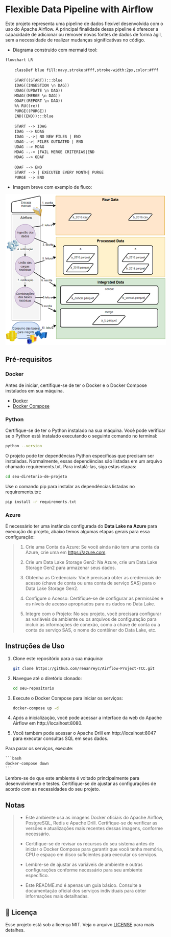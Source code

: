 # Flexible Data Pipeline with Airflow

Este projeto representa uma pipeline de dados flexível desenvolvida com o uso do Apache Airflow. A principal finalidade dessa pipeline é oferecer a capacidade de adicionar ou remover novas fontes de dados de forma ágil, sem a necessidade de realizar mudanças significativas no código.

- Diagrama construido com mermaid tool:

```mermaid
flowchart LR

    classDef blue fill:navy,stroke:#fff,stroke-width:2px,color:#fff

    START((START)):::blue
    IDAG((INGESTION \n DAG))
    UDAG((UPDATE \n DAG))
    MDAG((MERGE \n DAG))
    ODAF((REPORT \n DAG))
    %% RU((re))
    PURGE((PURGE))
    END((END)):::blue

    START --> IDAG
    IDAG --> UDAG
    IDAG -.->| NO NEW FILES | END
    UDAG-.->| FILES OUTDATED | END
    UDAG --> MDAG
    MDAG -.-> |FAIL MERGE CRITERIAS|END
    MDAG --> ODAF

    ODAF --> END
    START --> | EXECUTED EVERY MONTH| PURGE
    PURGE --> END
```

- Imagem breve com exemplo de  fluxo:

![Alt text](img/pipeline_flow.png)

## Pré-requisitos

### Docker
Antes de iniciar, certifique-se de ter o Docker e o Docker Compose instalados em sua máquina.

- [Docker](https://docs.docker.com/get-docker/)
- [Docker Compose](https://docs.docker.com/compose/install/)

### Python

Certifique-se de ter o Python instalado na sua máquina. Você pode verificar se o Python está instalado executando o seguinte comando no terminal:

```bash
python --version

```

O projeto pode ter dependências Python específicas que precisam ser instaladas. Normalmente, essas dependências são listadas em um arquivo chamado requirements.txt. Para instalá-las, siga estas etapas:

```bash
cd seu-diretorio-de-projeto
```

Use o comando pip para instalar as dependências listadas no requirements.txt:

```bash
pip install -r requirements.txt
```

### Azure

É necessário ter uma instância configurada do **Data Lake na Azure** para execução do projeto, abaixo temos algumas etapas gerais para essa configuração:

> 1. Crie uma Conta da Azure: Se você ainda não tem uma conta da Azure, crie uma em https://azure.com.
>
> 2. Crie um Data Lake Storage Gen2: Na Azure, crie um Data Lake Storage Gen2 para armazenar seus dados.
>
> 3. Obtenha as Credenciais: Você precisará obter as credenciais de acesso (chave de conta ou uma conta de serviço SAS) para o Data Lake Storage Gen2.
>
> 4. Configure o Acesso: Certifique-se de configurar as permissões e os níveis de acesso apropriados para os dados no Data Lake.
>
> 5. Integre com o Projeto: No seu projeto, você precisará configurar as variáveis de ambiente ou os arquivos de configuração para incluir as informações de conexão, como a chave de conta ou a conta de serviço SAS, o nome do contêiner do Data Lake, etc.

## Instruções de Uso

1. Clone este repositório para a sua máquina:

   ```bash
   git clone https://github.com/renanreyc/Airflow-Project-TCC.git
   ```
2. Navegue até o diretório clonado:

    ```bash
    cd seu-repositorio
    ```

3. Execute o Docker Compose para iniciar os serviços:

    ```bash
    docker-compose up -d
    ```

4. Após a inicialização, você pode acessar a interface da web do Apache Airflow em http://localhost:8080.

5. Você também pode acessar o Apache Drill em http://localhost:8047 para executar consultas SQL em seus dados.

Para parar os serviços, execute:

    ```bash
    docker-compose down
    ```

Lembre-se de que este ambiente é voltado principalmente para desenvolvimento e testes. Certifique-se de ajustar as configurações de acordo com as necessidades do seu projeto.

## Notas

> - Este ambiente usa as imagens Docker oficiais do Apache Airflow, PostgreSQL, Redis e Apache Drill. Certifique-se de verificar as versões e atualizações mais recentes dessas imagens, conforme necessário.
>
> - Certifique-se de revisar os recursos do seu sistema antes de iniciar o Docker Compose para garantir que você tenha memória, CPU e espaço em disco suficientes para executar os serviços.
>
> - Lembre-se de ajustar as variáveis de ambiente e outras configurações conforme necessário para seu ambiente específico.
>
> - Este README.md é apenas um guia básico. Consulte a documentação oficial dos serviços individuais para obter informações mais detalhadas.

## 📄 Licença

Esse projeto está sob a licença MIT. Veja o arquivo [LICENSE](LICENSE.md) para mais detalhes.
